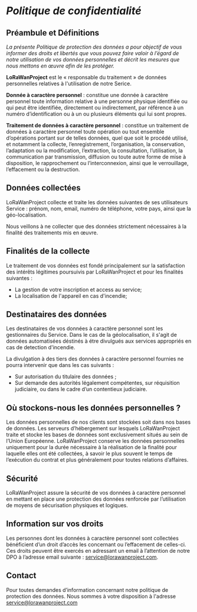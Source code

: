 
# ***Politique de confidentialité***

## Préambule et Définitions
*La présente Politique de protection des données a pour objectif de vous informer des droits et libertés que vous pouvez faire valoir à l’égard de notre utilisation de vos données personnelles et décrit les mesures que nous mettons en œuvre afin de les protéger.*

**LoRaWanProject** est le « responsable du traitement » de données personnelles relatives à l'utilisation de notre Serice.

**Donnée à caractère personnel** : constitue une donnée à caractère personnel toute information relative à une personne physique identifiée ou qui peut être identifiée, directement ou indirectement, par référence à un numéro d’identification ou à un ou plusieurs éléments qui lui sont propres.

**Traitement de données à caractère personnel** : constitue un traitement de données à caractère personnel toute opération ou tout ensemble d’opérations portant sur de telles données, quel que soit le procédé utilisé, et notamment la collecte, l’enregistrement, l’organisation, la conservation, l’adaptation ou la modification, l’extraction, la consultation, l’utilisation, la communication par transmission, diffusion ou toute autre forme de mise à disposition, le rapprochement ou l’interconnexion, ainsi que le verrouillage, l’effacement ou la destruction.

## Données collectées

LoRaWanProject collecte et traite les données suivantes de ses utilisateurs Service : prénom, nom, email, numéro de téléphone, votre pays, ainsi que la géo-localisation.

Nous veillons à ne collecter que des données strictement nécessaires à la finalité des traitements mis en œuvre.

## Finalités de la collecte

Le traitement de vos données est fondé principalement sur la satisfaction des intérêts légitimes poursuivis par LoRaWanProject et pour les finalités suivantes :
- La gestion de votre inscription et access au service;
- La localisation de l'appareil en cas d'incendie;
    

## Destinataires des données

Les destinataires de vos données à caractère personnel sont les gestionnaires du Service. Dans le cas de la géolocalisation, il s'agit de données automatisées déstinés à étre divulgués aux services appropriés en cas de detection d'incendie.

La divulgation à des tiers des données à caractère personnel fournies ne pourra intervenir que dans les cas suivants :
- Sur autorisation du titulaire des données ;
- Sur demande des autorités légalement compétentes, sur réquisition judiciaire, ou dans le cadre d’un contentieux judiciaire.

## Où stockons-nous les données personnelles ?

Les données personnelles de nos clients sont stockées soit dans nos bases de données.
Les serveurs d’hébergement sur lesquels LoRaWanProject traite et stocke les bases de données sont exclusivement situés au sein de l’Union Européenne.
LoRaWanProject conserve les données personnelles uniquement pour la durée nécessaire à la réalisation de la finalité pour laquelle elles ont été collectées, à savoir le plus souvent le temps de l’exécution du contrat et plus généralement pour toutes relations d’affaires.

## Sécurité

LoRaWanProject assure la sécurité de vos données à caractère personnel en mettant en place une protection des données renforcée par l’utilisation de moyens de sécurisation physiques et logiques.

## Information sur vos droits

Les personnes dont les données à caractère personnel sont collectées bénéficient d’un droit d’accès les concernant ou l’effacement de celles-ci.
Ces droits peuvent être exercés en adressant un email à l’attention de notre DPO à l’adresse email suivante : service@lorawanproject.com.


## Contact

Pour toutes demandes d’information concernant notre politique de protection des données. Nous sommes à votre disposition à l'adresse service@lorawanproject.com



